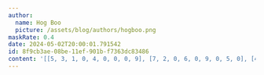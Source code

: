 ```yaml
---
author:
  name: Hog Boo
  picture: /assets/blog/authors/hogboo.png
maskRate: 0.4
date: 2024-05-02T20:00:01.791542
id: 8f9cb3ae-08be-11ef-901b-f7363dc83486
content: '[[5, 3, 1, 0, 4, 0, 0, 0, 9], [7, 2, 0, 6, 0, 9, 0, 5, 0], [4, 9, 6, 3, 0, 2, 8, 7, 1], [2, 6, 0, 1, 7, 0, 0, 4, 5], [8, 0, 0, 4, 9, 3, 2, 0, 0], [0, 1, 0, 2, 0, 5, 7, 0, 0], [1, 8, 0, 5, 3, 0, 0, 0, 0], [0, 4, 9, 0, 2, 0, 5, 0, 3], [3, 0, 2, 9, 8, 4, 1, 0, 7]]'
---
```

